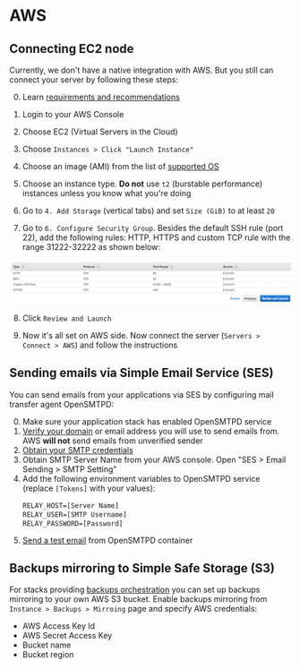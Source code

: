 # AWS

## Connecting EC2 node 

Currently, we don't have a native integration with AWS. But you still can connect your server by following these steps: 

0. Learn [requirements and recommendations](../infrastructure/connecting-server.md#requirements-and-recommendations)

1. Login to your AWS Console
 
2. Choose EC2 (Virtual Servers in the Cloud)

3. Choose `Instances > Click "Launch Instance"`

4. Choose an image (AMI) from the list of [supported OS](../infrastructure/connecting-server.md#supported-os)

5. Choose an instance type. **Do not** use `t2` (burstable performance) instances unless you know what you're doing

6. Go to `4. Add Storage` (vertical tabs) and set `Size (GiB)` to at least `20`

7. Go to `6. Configure Security Group`. Besides the default SSH rule (port 22), add the following rules: HTTP, HTTPS and custom TCP rule with the range 31222-32222 as shown below:

![](../assets/aws-security-groups.png)

8. Click `Review and Launch`

9. Now it's all set on AWS side. Now connect the server (`Servers > Connect > AWS`) and follow the instructions

## Sending emails via Simple Email Service (SES)

You can send emails from your applications via SES by configuring mail transfer agent OpenSMTPD:

0. Make sure your application stack has enabled OpenSMTPD service
1. [Verify your domain](http://docs.aws.amazon.com/ses/latest/DeveloperGuide/verify-domains.html) or email address you will use to send emails from. AWS **will not** send emails from unverified sender
2. [Obtain your SMTP credentials](http://docs.aws.amazon.com/ses/latest/DeveloperGuide/smtp-credentials.html)
3. Obtain SMTP Server Name from your AWS console. Open "SES > Email Sending > SMTP Setting"
4. Add the following environment variables to OpenSMTPD service (replace `[Tokens]` with your values):
    ```
    RELAY_HOST=[Server Name]
    RELAY_USER=[SMTP Username]
    RELAY_PASSWORD=[Password]
    ```
5. [Send a test email](../stacks/opensmtpd/index.md#sending-test-emails-from-cli) from OpenSMTPD container

## Backups mirroring to Simple Safe Storage (S3)

For stacks providing [backups orchestration](../apps/backups.md) you can set up backups mirroring to your own AWS S3 bucket. Enable backups mirroring from `Instance > Backups > Mirroing` page and specify AWS credentials:

* AWS Access Key Id
* AWS Secret Access Key
* Bucket name
* Bucket region
